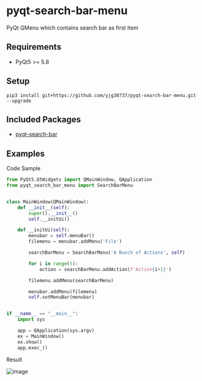 # pyqt-search-bar-menu
PyQt QMenu which contains search bar as first item

## Requirements
* PyQt5 >= 5.8

## Setup
```pip3 install git+https://github.com/yjg30737/pyqt-search-bar-menu.git --upgrade```

## Included Packages
* <a href="https://github.com/yjg30737/pyqt-search-bar.git">pyqt-search-bar</a>

## Examples
Code Sample
```python
from PyQt5.QtWidgets import QMainWindow, QApplication
from pyqt_search_bar_menu import SearchBarMenu


class MainWindow(QMainWindow):
    def __init__(self):
        super().__init__()
        self.__initUi()

    def __initUi(self):
        menubar = self.menuBar()
        filemenu = menubar.addMenu('File')

        searchBarMenu = SearchBarMenu('A Bunch of Actions', self)

        for i in range(5):
            action = searchBarMenu.addAction(f'Action{i+1}')

        filemenu.addMenu(searchBarMenu)

        menubar.addMenu(filemenu)
        self.setMenuBar(menubar)


if __name__ == "__main__":
    import sys

    app = QApplication(sys.argv)
    ex = MainWindow()
    ex.show()
    app.exec_()
```

Result

![image](https://user-images.githubusercontent.com/55078043/155634888-eed734ca-978b-484c-91f5-5f2c37669fca.png)

